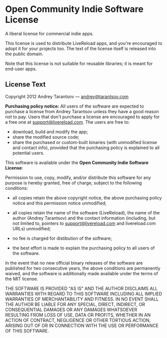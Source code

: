 # Open Community Indie Software License

A liberal license for commercial indie apps.

This license is used to distribute LiveReload apps, and you're encouraged to adopt it for your projects too. The text of the license itself is released into the public domain.

Note that this license is not suitable for reusable libraries; it is meant for end-user apps.


## License Text

Copyright 2012 Andrey Tarantsov — andrey@tarantsov.com

**Purchasing policy notice:** All users of the software are expected to purchase a license from Andrey Tarantsov unless they have a good reason not to pay. Users that don't purchase a license are encouraged to apply for a free one at support@livereload.com. The users are free to:

* download, build and modify the app;
* share the modified source code;
* share the purchased or custom-built binaries (with unmodified license and contact info), provided that the purchasing policy is explained to all potential users.


This software is available under the **Open Community Indie Software License**:

Permission to use, copy, modify, and/or distribute this software for any purpose is hereby granted, free of charge, subject to the following conditions:

* all copies retain the above copyright notice, the above purchasing policy notice and this permission notice unmodified;

* all copies retain the name of the software (LiveReload), the name of the author (Andrey Tarantsov) and the contact information (including, but not limited to, pointers to support@livereload.com and livereload.com URLs) unmodified;

* no fee is charged for distibution of the software;

* the best effort is made to explain the purchasing policy to all users of the software.

In the event that no new official binary releases of the software are published for two consecutive years, the above conditions are permanently waived, and the software is additionally made available under the terms of the MIT license.

THE SOFTWARE IS PROVIDED "AS IS" AND THE AUTHOR DISCLAIMS ALL WARRANTIES WITH REGARD TO THIS SOFTWARE INCLUDING ALL IMPLIED WARRANTIES OF MERCHANTABILITY AND FITNESS. IN NO EVENT SHALL THE AUTHOR BE LIABLE FOR ANY SPECIAL, DIRECT, INDIRECT, OR CONSEQUENTIAL DAMAGES OR ANY DAMAGES WHATSOEVER RESULTING FROM LOSS OF USE, DATA OR PROFITS, WHETHER IN AN ACTION OF CONTRACT, NEGLIGENCE OR OTHER TORTIOUS ACTION, ARISING OUT OF OR IN CONNECTION WITH THE USE OR PERFORMANCE OF THIS SOFTWARE.
